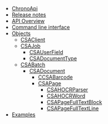 <!-- docs/_sidebar.md -->

<!--
<p style="text-align: center;"><b>ChronoLite
<span class="beta_chip">BETA</span></b>
</p>
-->

* [ChronoApi](/)
* [Release notes](./release-notes/index)
* [API Overview](./api_overview)
* [Command line interface](./ChronoCMD/index)
* [Objects](./objects)
	* [CSAClient](./objects/CSAClient)
    * [CSAJob](./objects/CSAJob)
      * [CSAUserField](./objects/CSAUserField)
      * [CSADocumentType](./objects/CSADocumentType)
    * [CSABatch](./objects/CSABatch)
     	* [CSADocument](./objects/CSADocument)
            * [CCSABarcode](./objects/CSABarcode)
         	* [CSAPage](./objects/CSAPage)
             	* [CSAHOCRParser](./objects/CSAHOCRParser)
                * [CSAHOCRWord](./objects/CSAHOCRWord)
                * [CSAPageFullTextBlock](./objects/CSAPageFullTextBlock)
                * [CSAPageFullTextLine](./objects/CSAPageFullTextLine)
* [Examples](./examples/index)



